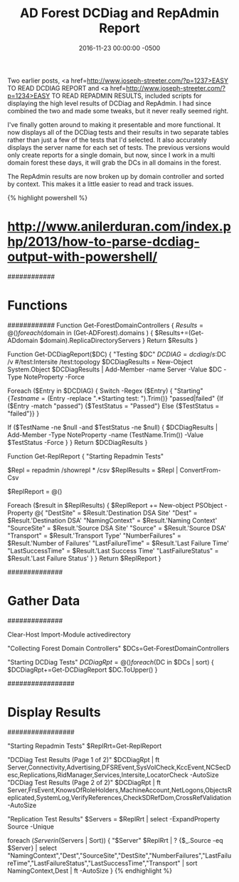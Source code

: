﻿---
layout: post
title:  AD Forest DCDiag and RepAdmin Report
date:   2016-11-23 00:00:00 -0500
categories: IT
---






Two earlier posts, <a href=http://www.joseph-streeter.com/?p=1237>EASY TO READ DCDIAG REPORT</a> and <a href=http://www.joseph-streeter.com/?p=1234>EASY TO READ REPADMIN RESULTS</a>, included scripts for displaying the high level results of DCDiag and RepAdmin. I had since combined the two and made some tweaks, but it never really seemed right.

I've finally gotten around to making it presentable and more functional. It now displays all of the DCDiag tests and their results in two separate tables rather than just a few of the tests that I'd selected. It also accurately displays the server name for each set of tests. The previous versions would only create reports for a single domain, but now, since I work in a multi domain forest these days, it will grab the DCs in all domains in the forest.

The RepAdmin results are now broken up by domain controller and sorted by context. This makes it a little easier to read and track issues.

{% highlight powershell %}
# http://www.anilerduran.com/index.php/2013/how-to-parse-dcdiag-output-with-powershell/

############
# Functions
############
Function Get-ForestDomainControllers
{
$Results=@()
foreach ($domain in (Get-ADForest).domains )
{
$Results+=(Get-ADdomain $domain).ReplicaDirectoryServers
}
Return $Results
}

Function Get-DCDiagReport($DC)
{
"Testing $DC"
$DCDIAG = dcdiag /s:$DC /v #/test:Intersite /test:topology
$DCDiagResults = New-Object System.Object
$DCDiagResults | Add-Member -name Server -Value $DC -Type NoteProperty -Force

Foreach ($Entry in $DCDIAG)
{
Switch -Regex ($Entry)
{
"Starting" {$Testname = ($Entry -replace ".*Starting test: ").Trim()}
"passed|failed" {If ($Entry -match "passed") {$TestStatus = "Passed"} Else {$TestStatus = "failed"}}
}

If ($TestName -ne $null -and $TestStatus -ne $null)
{
$DCDiagResults | Add-Member -Type NoteProperty -name $($TestName.Trim()) -Value $TestStatus -Force
}
}
Return $DCDiagResults
}

Function Get-ReplReport
{
"Starting Repadmin Tests"

$Repl = repadmin /showrepl * /csv
$ReplResults = $Repl | ConvertFrom-Csv

$ReplReport = @()

Foreach ($result in $ReplResults)
{
$ReplReport += New-object PSObject -Property @{
"DestSite" = $Result.'Destination DSA Site'
"Dest" = $Result.'Destination DSA'
"NamingContext" = $Result.'Naming Context'
"SourceSite" = $Result.'Source DSA Site'
"Source" = $Result.'Source DSA'
"Transport" = $Result.'Transport Type'
"NumberFailures" = $Result.'Number of Failures'
"LastFailureTime" = $Result.'Last Failure Time'
"LastSuccessTime" = $Result.'Last Success Time'
"LastFailureStatus" = $Result.'Last Failure Status'
}
}
Return $ReplReport
}

##############
# Gather Data
##############

Clear-Host
Import-Module activedirectory

"Collecting Forest Domain Controllers"
$DCs=Get-ForestDomainControllers

"Starting DCDiag Tests"
$DCDiagRpt=@()
foreach ($DC in $DCs | sort)
{
$DCDiagRpt+=Get-DCDiagReport $DC.ToUpper()
}

#################
# Display Results
#################

"Starting Repadmin Tests"
$ReplRrt=Get-ReplReport

"DCDiag Test Results (Page 1 of 2)"
$DCDiagRpt | ft Server,Connectivity,Advertising,DFSREvent,SysVolCheck,KccEvent,NCSecDesc,Replications,RidManager,Services,Intersite,LocatorCheck -AutoSize
"DCDiag Test Results (Page 2 of 2)"
$DCDiagRpt | ft Server,FrsEvent,KnowsOfRoleHolders,MachineAccount,NetLogons,ObjectsReplicated,SystemLog,VerifyReferences,CheckSDRefDom,CrossRefValidation -AutoSize

"Replication Test Results"
$Servers = $ReplRrt | select -ExpandProperty Source -Unique

foreach ($Server in ($Servers | Sort))
{
"$Server"
$ReplRrt | ? {$_.Source -eq $Server} | select "NamingContext","Dest","SourceSite","DestSite","NumberFailures","LastFailureTime","LastFailureStatus","LastSuccessTime","Transport" | sort NamingContext,Dest | ft -AutoSize
}
{% endhighlight %}


